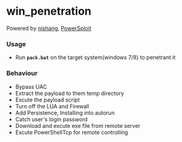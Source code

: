 # win_penetration
Powered by [nishang](https://github.com/samratashok/nishang), [PowerSploit](https://github.com/mattifestation/PowerSploit)

### Usage  
- Run **`pack.bat`** on the target system(windows 7/8) to penetrant it

### Behaviour
- Bypass UAC
- Extract the payload to them temp directory
- Excute the payload script
- Turn off the LUA and Firewall
- Add Persistence, Installing into autorun
- Catch user's login password
- Download and excute exe file from remote server
- Excute PowerShellTcp for remote controlling
